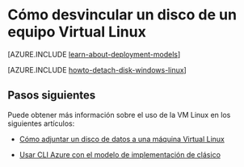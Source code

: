 <properties
    pageTitle="Desvincular un disco de una VM Linux | Microsoft Azure"
    description="Aprenda a desvincular un disco de datos desde una máquina virtual Azure creado con el modelo de implementación clásico."
    services="virtual-machines-linux"
    documentationCenter=""
    authors="iainfoulds"
    manager="timlt"
    editor=""
    tags="azure-service-management"/>

<tags
    ms.service="virtual-machines-linux"
    ms.workload="infrastructure-services"
    ms.tgt_pltfrm="vm-linux"
    ms.devlang="na"
    ms.topic="article"
    ms.date="08/23/2016"
    ms.author="iainfou"/>

# <a name="how-to-detach-a-disk-from-a-linux-virtual-machine"></a>Cómo desvincular un disco de un equipo Virtual Linux

[AZURE.INCLUDE [learn-about-deployment-models](../../includes/learn-about-deployment-models-classic-include.md)]

[AZURE.INCLUDE [howto-detach-disk-windows-linux](../../includes/howto-detach-disk-linux.md)]

## <a name="next-steps"></a>Pasos siguientes
Puede obtener más información sobre el uso de la VM Linux en los siguientes artículos:

- [Cómo adjuntar un disco de datos a una máquina Virtual Linux](virtual-machines-linux-classic-attach-disk.md)

- [Usar CLI Azure con el modelo de implementación de clásico](../virtual-machines-command-line-tools.md)